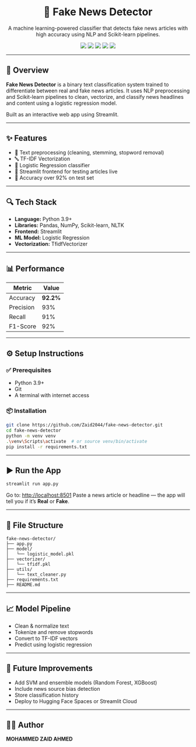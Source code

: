 <h1 align="center">📰 Fake News Detector</h1>
<p align="center">
  A machine learning-powered classifier that detects fake news articles with high accuracy using NLP and Scikit-learn pipelines.
</p>

<p align="center">
  <img src="https://img.shields.io/badge/Python-3776AB?style=flat&logo=python&logoColor=white"/>
  <img src="https://img.shields.io/badge/Scikit--Learn-F7931E?style=flat&logo=scikit-learn&logoColor=white"/>
  <img src="https://img.shields.io/badge/NLP-9C27B0?style=flat"/>
  <img src="https://img.shields.io/badge/Streamlit-FF4B4B?style=flat&logo=streamlit&logoColor=white"/>
  <img src="https://img.shields.io/badge/TfidfVectorizer-4CAF50?style=flat"/>
</p>

---

## 🧠 Overview

**Fake News Detector** is a binary text classification system trained to differentiate between real and fake news articles. It uses NLP preprocessing and Scikit-learn pipelines to clean, vectorize, and classify news headlines and content using a logistic regression model.

Built as an interactive web app using Streamlit.

---

## ✨ Features

* 🧹 Text preprocessing (cleaning, stemming, stopword removal)
* 🔤 TF-IDF Vectorization
* 🤖 Logistic Regression classifier
* 📄 Streamlit frontend for testing articles live
* 💯 Accuracy over 92% on test set

---

## 🔍 Tech Stack

* **Language:** Python 3.9+
* **Libraries:** Pandas, NumPy, Scikit-learn, NLTK
* **Frontend:** Streamlit
* **ML Model:** Logistic Regression
* **Vectorization:** TfidfVectorizer

---

## 📊 Performance

| Metric    | Value     |
| --------- | --------- |
| Accuracy  | **92.2%** |
| Precision | 93%       |
| Recall    | 91%       |
| F1-Score  | 92%       |

---

## ⚙️ Setup Instructions

### ✅ Prerequisites

* Python 3.9+
* Git
* A terminal with internet access

### 📦 Installation

```bash
git clone https://github.com/Zaid2044/fake-news-detector.git
cd fake-news-detector
python -m venv venv
.\venv\Scripts\activate  # or source venv/bin/activate
pip install -r requirements.txt
```

---

## ▶️ Run the App

```bash
streamlit run app.py
```

Go to: [http://localhost:8501](http://localhost:8501)
Paste a news article or headline — the app will tell you if it’s **Real** or **Fake**.

---

## 📁 File Structure

```
fake-news-detector/
├── app.py
├── model/
│   └── logistic_model.pkl
├── vectorizer/
│   └── tfidf.pkl
├── utils/
│   └── text_cleaner.py
├── requirements.txt
├── README.md
```

---

## 📈 Model Pipeline

* Clean & normalize text
* Tokenize and remove stopwords
* Convert to TF-IDF vectors
* Predict using logistic regression

---

## 🧩 Future Improvements

* Add SVM and ensemble models (Random Forest, XGBoost)
* Include news source bias detection
* Store classification history
* Deploy to Hugging Face Spaces or Streamlit Cloud

---

## 🧑‍💻 Author

**MOHAMMED ZAID AHMED**
